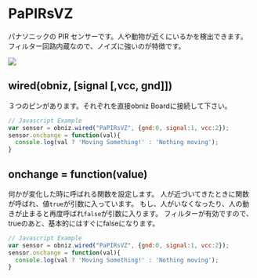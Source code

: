 # PaPIRsVZ

パナソニックの PIR センサーです。人や動物が近くにいるかを検出できます。
フィルター回路内蔵なので、ノイズに強いのが特徴です。

![](./image.jpg)


## wired(obniz, [signal [,vcc, gnd]])

３つのピンがあります。それぞれを直接obniz Boardに接続して下さい。

```Javascript
// Javascript Example
var sensor = obniz.wired("PaPIRsVZ", {gnd:0, signal:1, vcc:2});
sensor.onchange = function(val){
  console.log(val ? 'Moving Something!' : 'Nothing moving');
}
```

## onchange = function(value)

何かが変化した時に呼ばれる関数を設定します。
人が近づいてきたときに関数が呼ばれ、値`true`が引数に入っています。
もし、人がいなくなったり、人の動きが止まると再度呼ばれ`false`が引数に入ります。
フィルターが有効ですので、trueのあと、基本的にはすぐにfalseになります。

```Javascript
// Javascript Example
var sensor = obniz.wired("PaPIRsVZ", {gnd:0, signal:1, vcc:2});
sensor.onchange = function(val){
  console.log(val ? 'Moving Something!' : 'Nothing moving');
}
```